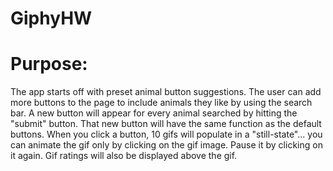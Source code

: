 # GiphyHW

# Purpose:
The app starts off with preset animal button suggestions. The user can add more buttons to the page to include animals they like by using the search bar. A new button will appear for every animal searched by hitting the "submit" button. That new button will have the same function as the default buttons. When you click a button, 10 gifs will populate in a "still-state"... you can animate the gif only by clicking on the gif image. Pause it by clicking on it again. Gif ratings will also be displayed above the gif.
